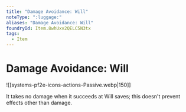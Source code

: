 ```yaml
---
title: "Damage Avoidance: Will"
noteType: ":luggage:"
aliases: "Damage Avoidance: Will"
foundryId: Item.8whUxv2QELC5N3tx
tags:
  - Item
---
```


# Damage Avoidance: Will
![[systems-pf2e-icons-actions-Passive.webp|150]]

It takes no damage when it succeeds at Will saves; this doesn't prevent effects other than damage.
